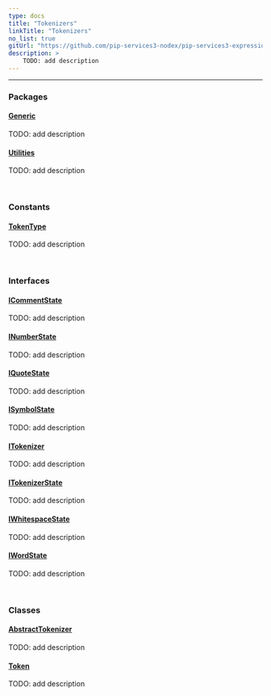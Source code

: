 ```yaml
---
type: docs
title: "Tokenizers"
linkTitle: "Tokenizers"
no_list: true
gitUrl: "https://github.com/pip-services3-nodex/pip-services3-expressions-nodex"
description: >
    TODO: add description
---
```

---
<div class="module-body"> 

### Packages

#### [Generic](generic)
TODO: add description

#### [Utilities](utilities)
TODO: add description

<br>

### Constants

#### [TokenType](token_type)
TODO: add description

<br>

### Interfaces

#### [ICommentState](icomment_state)
TODO: add description

#### [INumberState](inumber_state)
TODO: add description

#### [IQuoteState](iquote_state)
TODO: add description

#### [ISymbolState](isymbol_state)
TODO: add description

#### [ITokenizer](itokenizer)
TODO: add description

#### [ITokenizerState](itokenizer_state)
TODO: add description

#### [IWhitespaceState](iwhitespace_state)
TODO: add description

#### [IWordState](iword_state)
TODO: add description


<br>

### Classes


#### [AbstractTokenizer](abstract_tokenizer)
TODO: add description

#### [Token](token)
TODO: add description


</div>

